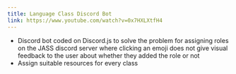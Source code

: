 ```yaml
---
title: Language Class Discord Bot
link: https://www.youtube.com/watch?v=0x7HXLXtfH4 
---
```


- Discord bot coded on Discord.js to solve the problem for assigning roles on the JASS discord server where clicking an emoji does not give visual feedback to the user about whether they added the role or not
- Assign suitable resources for every class
